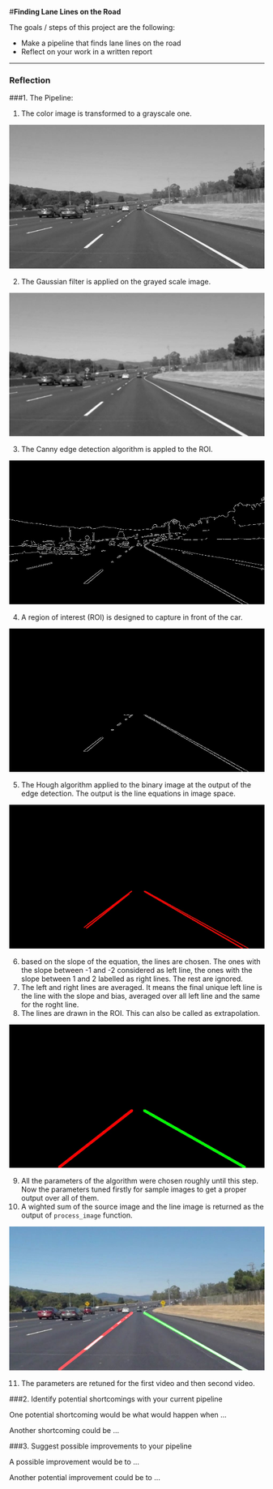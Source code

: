 #**Finding Lane Lines on the Road** 

The goals / steps of this project are the following:
* Make a pipeline that finds lane lines on the road
* Reflect on your work in a written report


[//]: # (Image References)

[image1]: ./output_test_images/img_gray "Grayscale"

[image2]: ./output_test_images/blur_img "Blured"

[image3]: ./output_test_images/edges "Edges"

[image4]: ./output_test_images/img_ROI "Grayscale"

[image5]: ./output_test_images/hough_output "Lines"

[image6]: ./output_test_images/Extended_averaged_line "Extended Averaged Lines"

[image7]: ./output_test_images/final_img "Result"


---

### Reflection

###1. The Pipeline:

1. The color image is transformed to a grayscale one.

![alt text][image1]

2. The Gaussian filter is applied on the grayed scale image.

![alt text][image2]

3. The Canny edge detection algorithm is appled to the ROI.

![alt text][image3]

4. A region of interest (ROI) is designed to capture in front of the car.

![alt text][image4]

5. The Hough algorithm applied to the binary image at the output of the edge detection. The output is the line equations in image space.

![alt text][image5]

6. based on the slope of the equation, the lines are chosen. The ones with the slope between -1 and -2 considered as left line, the ones with the slope between 1 and 2 labelled as right lines. The rest are ignored.
7. The left and right lines are averaged. It means the final unique left line is the line with the slope and bias, averaged over all left line and the same for the roght line.
8. The lines are drawn in the ROI. This can also be called as extrapolation.

![alt text][image6]

9. All the parameters of the algorithm were chosen roughly until this step. Now the parameters tuned firstly for sample images to get a proper output over all of them.
10. A wighted sum of the source image and the line image is returned as the output of `process_image` function.

![alt text][image7]

11. The parameters are retuned for the first video and then second video.


###2. Identify potential shortcomings with your current pipeline


One potential shortcoming would be what would happen when ... 

Another shortcoming could be ...


###3. Suggest possible improvements to your pipeline

A possible improvement would be to ...

Another potential improvement could be to ...
